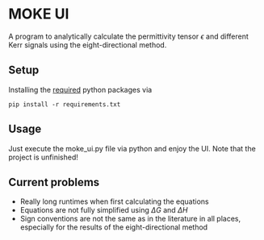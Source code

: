 # MOKE UI

A program to analytically calculate the permittivity tensor $\epsilon$ and different Kerr signals using the eight-directional method.

## Setup

Installing the [required](requirements.txt) python packages via
```console
pip install -r requirements.txt
```

## Usage

Just execute the moke_ui.py file via python and enjoy the UI. Note that the project is unfinished!

## Current problems

+ Really long runtimes when first calculating the equations
+ Equations are not fully simplified using $\Delta G$ and $\Delta H$
+ Sign conventions are not the same as in the literature in all places, especially for the results of the eight-directional method
